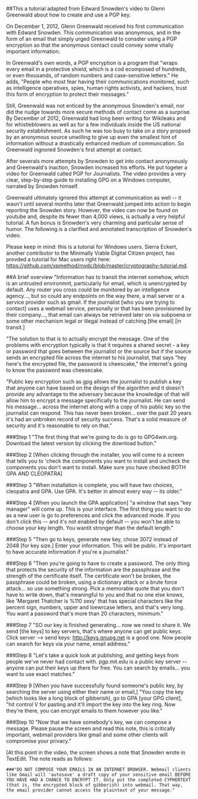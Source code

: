 ##This a tutorial adapted from Edward Snowden's video to Glenn Greenwald about how to create and use a PGP key.

On December 1, 2012, Glenn Greenwald received his first communication with Edward Snowden. This communication was anonymous, and in the form of an email that simply urged Greenwald to consdier using a PGP encryption so that the anonymous contact could convey some vitally important information. 

In Greenwald's own words, a PGP encryption is a program that "wraps every email in a protective shield, which is a cod ecomposed of hundreds, or even thousands, of random numbers and case-sensitive letters." He adds, "People who most fear having their communications monitored, such as intelligence operatives, spies, human rights activists, and hackers, trust this form of encryption to protect their messages." 

Still, Greenwald was not enticed by the anonymous Snowden's email, nor did the nudge towards more secure methods of contact come as a surprise. By December of 2012, Greenwald had long been writing for Wikileaks and for whistleblowers as well as for a few individuals inside the US national security establishment. As such he was too busy to take on a story propsed by an anonymous source unwilling to give up even the smallest hint of information without a drastically enhanced medium of communcation. So Greenwald ingnored Snowden's first attempt at contact. 

After severals more attempts by Snowden to get into contact anonymously and Greenwald's inaction, Snowden increased his efforts. He put togeter a video for Greenwald called PGP for Journalists. The video provides a very clear, step-by-step guide to installing GPG on a Windows computer, narrated by Snowden himself. 

Greenwald ultimately ignored this attempt at communication as well -- it wasn't until several months later that Greenwald jumped into action to begin reporting the Snowden story. However, the video can now be found on youtube and, despite its fewer than 4,000 views, is actually a very helpful tutorial. A fun bonus is Snowden's very charming and particular sense of humor. The following is a clarified and annotated transcription of Snowden's video.

Please keep in mind: this is a tutorial for Windows users. Sierra Eckert, another contributor to the Minimally Viable Digital Citizen project, has provded a tutorial for Mac users right here: https://github.com/xpmethod/mvdc/blob/master/cryptography-tutorial.md. 

##A brief overview
"Information has to transit the internet somehow, which is an untrusted environmnt, particularly for email, which is unencrypted by default. Any router you cross could be monitored by an intelligence agency..., but so could any endpoints on the way there, a mail server or a service providor such as gmail. If the journalist [who you are trying to contact] uses a webmail service, personally or that has been provisioned by their company..., that email can always be retrieved later on via subpoena or some other mechanism legal or illegal instead of catching [the email] [in transit.] 

"The solution to that is to actually encrypt the message. One of the problems with encryption typically is that it requires a shared secret - a key or password that goes between the journalist or the source but if the source sends an encrypted file across the internet to his journalist, that says "hey here's the encrypted file, the password is cheescake," the internet's going to know the password was cheesecake. 

"Public key encryption such as gpg allows the journalist to publish a key that anyone can have based on the design of the algorithm and it doesn't provide any advantage to the adversary because the knowledge of that will allow him to encrypt a message specifically to the journalist. He can send his message... across the internet along with a copy of his public key so the journalist can respond. This has never been broken... over the past 20 years it's had an unbroken record of security success. That's a solid measure of security and it's reasonable to rely on that."

###Step 1
"The first thing that we're going to do is go to GPG4win.org. Download the latest version by clicking the download button." 

###Step 2
[When clicking through the installer, you will come to a screen that tells you to 'check the components you want to install and uncheck the components you don't want to install. Make sure you have checked BOTH GPA AND CLEOPATRA]

###Step 3
"When installation is complete, you will have two choices, cleopatra and GPA. Use GPA. It's better in almost every way -- its older." 

###Step 4
[When you launch the GPA application] "a window that says "key manager" will come up. This is your interface. The first thing you want to do as a new user is go to preferences and click the advanced mode. If you don't click this -- and it's not enabled by default -- you won't be able to choose your key length. You wantit stronger than the default length." 

###Step 5
"Then go to keys, generate new key, chose 3072 instead of 2048 [for key size.] Enter your information. This will be public. It's important to have accurate information if you're a journalist." 

###Step 6
"Then you're going to have to create a password. The only thing that protects the security of the information are the passphrase and the strength of the certificate itself. The certificate won't be broken, the passphrase could be broken, using a dictionary attack or a brute force attack... so use something strong. Pick a memorable quote that you don't have to write down, that's meaningful to you and that no one else knows, like 'Margaret Thatcher is %110 sexy' that has special characters like the percent sign, numbers, upper and loewrcase letters, and that's very long. You want a password that's more than 20 characters, minimum." 

###Step 7
"SO our key is finished generating... now we need to share it. We send [the keys] to key servers, that's where anyone can get public keys. Click server --> send keys: http://keys.gnupg.net is a good one. Now people can search for keys via your name, email address." 

###Step 8
"Let's take a quick look at publishing, and getting keys from people we've never had contact with. pgp.mit.edu is a public key server -- anyone can put their keys up there for free. You can search by emails... you want to use exact matches."

###Step 9 
[When you have successfully found someone's public key, by searching the server using either their name or email,] "You copy the key [which looks like a long block of gibberish), go to GPA [your GPG client], "hit control V for pasting and it'll import the key into the key ring. Now they're there, you can encrypt emails to them however you like." 

###Step 10
"Now that we have somebody's key, we can compose a message. Please pause the screen and read this note, this is critically important, webmail providers like gmail and some other clients will compromise your privacy." 

[At this point in the video, the screen shows a note that Snowden wrote in TextEdit. The note reads as follows:

	###"DO NOT COMPOSE YOUR EMAILS IN AN INTERNET BROWSER. Webmail clients like Gmail will 'autosave' a draft copy of your sensitive email BEFORE YOU HAVE HAD A CHANCE TO ENCRYPT IT. Only put the completed CYPHERTEXT (that is, the encrypted block of gibberish) into webmail. That way, the email provider cannot access the plaintext of your message." 


